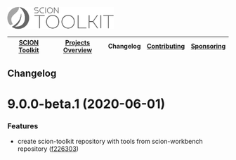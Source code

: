 <a href="/README.md"><img src="/docs/branding/scion-toolkit.svg" height="50" alt="SCION Toolkit"></a>

| [SCION Toolkit][menu-home] | [Projects Overview][menu-projects-overview] | Changelog | [Contributing][menu-contributing] | [Sponsoring][menu-sponsoring] |  
| --- | --- | --- | --- | --- |

## Changelog

# 9.0.0-beta.1 (2020-06-01)


### Features

* create scion-toolkit repository with tools from scion-workbench repository ([f226303](https://github.com/SchweizerischeBundesbahnen/scion-toolkit/commit/f22630380abc3f4448d6fde3ec58dde91c2dee6e))





[menu-home]: /README.md
[menu-projects-overview]: /docs/projects-overview.md
[menu-changelog]: /docs/changelog.md
[menu-contributing]: /CONTRIBUTING.md
[menu-sponsoring]: /docs/sponsoring.md